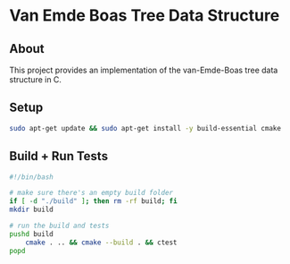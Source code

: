 
# Van Emde Boas Tree Data Structure

## About
This project provides an implementation of the van-Emde-Boas tree data structure in C.

## Setup

```sh
sudo apt-get update && sudo apt-get install -y build-essential cmake
```

## Build + Run Tests

```sh
#!/bin/bash

# make sure there's an empty build folder
if [ -d "./build" ]; then rm -rf build; fi
mkdir build

# run the build and tests
pushd build
    cmake . .. && cmake --build . && ctest
popd
```
